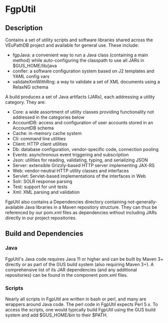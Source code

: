 # FgpUtil

## Description
Contains a set of utility scripts and software libraries shared across the VEuPathDB project and available for general use.  These include:

* fgpJava: a convenient way to run a Java class (containing a main method) while auto-configuring the classpath to use all JARs in $GUS_HOME/lib/java
* conifer: a software configuration system based on J2 templates and YAML config vars
* validateXmlWithRng: a way to validate a set of XML documents using a RelaxNG schema

A build produces a set of Java artifacts (JARs), each addressing a utility category.  They are:

* Core: a wide assortment of utility classes providing functionality not addressed in the categories below
* AccountDB: access and configuration of user accounts stored in an AccountDB schema
* Cache: in-memory cache system
* Cli: command line utilities
* Client: HTTP client utilities
* Db: database configuration, vendor-specific code, connection pooling
* Events: asynchronous event triggering and subscription
* Json: utilities for reading, validating, typing, and serializing JSON
* Server: extensible Grizzly-based HTTP server implementing JAX-RS
* Web: vendor-neutral HTTP utility classes and interfaces
* Servlet: Servlet-based implementations of the interfaces in Web
* Solr: SOLR response parsing
* Test: support for unit tests
* Xml: XML parsing and validation

FgpUtil also contains a Dependencies directory containing not-generally-available Java libraries in a Maven repository structure.  They can thus be referenced by our pom.xml files as dependencies without including JARs directly in our project repositories.

## Build and Dependencies
### Java
FgpUtil's Java code requires Java 11 or higher and can be built by Maven 3+ directly or as part of the GUS build system (also requiring Maven 3+).  A comprehensive list of its JAR dependencies (and any additional repositories) can be found in the component pom.xml files.

### Scripts
Nearly all scripts in FgpUtil are written in bash or perl, and many are wrappers around Java code.  The perl code in FgpUtil expects Perl 5.x.  To access the scripts, one would typically build FgpUtil using the GUS build system and add $GUS_HOME/bin to their $PATH.

